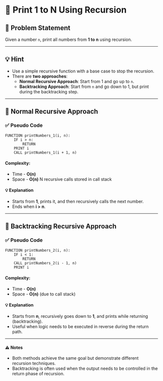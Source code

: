 # 🔢 Print 1 to N Using Recursion

## 🧩 Problem Statement
Given a number `n`, print all numbers from **1 to n** using recursion.

---

## 💡 Hint
- Use a simple recursive function with a base case to stop the recursion.
- There are **two approaches**:
  - **Normal Recursive Approach**: Start from 1 and go up to `n`.
  - **Backtracking Approach**: Start from `n` and go down to 1, but print during the backtracking step.

---

## 🔁 Normal Recursive Approach

### ✅ Pseudo Code
```plaintext
FUNCTION printNumbers_1(i, n):
    IF i > n:
        RETURN
    PRINT i
    CALL printNumbers_1(i + 1, n)
```
#### Complexity:
- Time - **O(n)**
- Space - **O(n)** N recursive calls stored in call stack
#### 💡 Explanation
- Starts from **1**, prints it, and then recursively calls the next number.
- Ends when **i > n**.

---

## 🔁 Backtracking Recursive Approach

### ✅ Pseudo Code
```plaintext
FUNCTION printNumbers_2(i, n):
    IF i < 1:
        RETURN
    CALL printNumbers_2(i - 1, n)
    PRINT i
```
#### Complexity:
- Time - **O(n)**
- Space - **O(n)** (due to call stack)
#### 💡 Explanation
- Starts from **n**, recursively goes down to **1**, and prints while returning (backtracking).
- Useful when logic needs to be executed in reverse during the return path.

---

#### ⚠️ Notes
- Both methods achieve the same goal but demonstrate different recursion techniques.
- Backtracking is often used when the output needs to be controlled in the return phase of recursion.